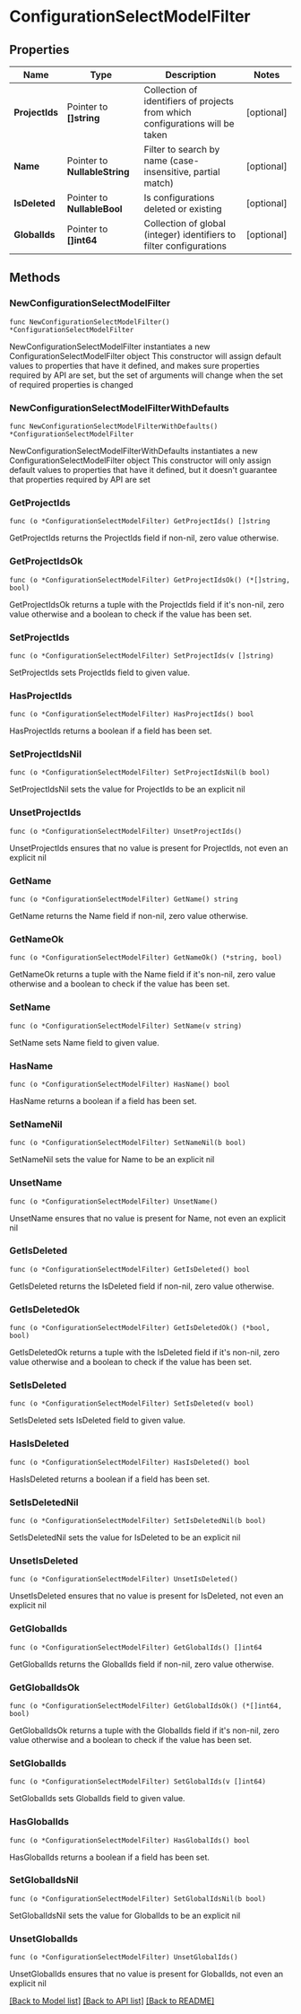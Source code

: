 # ConfigurationSelectModelFilter

## Properties

Name | Type | Description | Notes
------------ | ------------- | ------------- | -------------
**ProjectIds** | Pointer to **[]string** | Collection of identifiers of projects from which configurations will be taken | [optional] 
**Name** | Pointer to **NullableString** | Filter to search by name (case-insensitive, partial match) | [optional] 
**IsDeleted** | Pointer to **NullableBool** | Is configurations deleted or existing | [optional] 
**GlobalIds** | Pointer to **[]int64** | Collection of global (integer) identifiers to filter configurations | [optional] 

## Methods

### NewConfigurationSelectModelFilter

`func NewConfigurationSelectModelFilter() *ConfigurationSelectModelFilter`

NewConfigurationSelectModelFilter instantiates a new ConfigurationSelectModelFilter object
This constructor will assign default values to properties that have it defined,
and makes sure properties required by API are set, but the set of arguments
will change when the set of required properties is changed

### NewConfigurationSelectModelFilterWithDefaults

`func NewConfigurationSelectModelFilterWithDefaults() *ConfigurationSelectModelFilter`

NewConfigurationSelectModelFilterWithDefaults instantiates a new ConfigurationSelectModelFilter object
This constructor will only assign default values to properties that have it defined,
but it doesn't guarantee that properties required by API are set

### GetProjectIds

`func (o *ConfigurationSelectModelFilter) GetProjectIds() []string`

GetProjectIds returns the ProjectIds field if non-nil, zero value otherwise.

### GetProjectIdsOk

`func (o *ConfigurationSelectModelFilter) GetProjectIdsOk() (*[]string, bool)`

GetProjectIdsOk returns a tuple with the ProjectIds field if it's non-nil, zero value otherwise
and a boolean to check if the value has been set.

### SetProjectIds

`func (o *ConfigurationSelectModelFilter) SetProjectIds(v []string)`

SetProjectIds sets ProjectIds field to given value.

### HasProjectIds

`func (o *ConfigurationSelectModelFilter) HasProjectIds() bool`

HasProjectIds returns a boolean if a field has been set.

### SetProjectIdsNil

`func (o *ConfigurationSelectModelFilter) SetProjectIdsNil(b bool)`

 SetProjectIdsNil sets the value for ProjectIds to be an explicit nil

### UnsetProjectIds
`func (o *ConfigurationSelectModelFilter) UnsetProjectIds()`

UnsetProjectIds ensures that no value is present for ProjectIds, not even an explicit nil
### GetName

`func (o *ConfigurationSelectModelFilter) GetName() string`

GetName returns the Name field if non-nil, zero value otherwise.

### GetNameOk

`func (o *ConfigurationSelectModelFilter) GetNameOk() (*string, bool)`

GetNameOk returns a tuple with the Name field if it's non-nil, zero value otherwise
and a boolean to check if the value has been set.

### SetName

`func (o *ConfigurationSelectModelFilter) SetName(v string)`

SetName sets Name field to given value.

### HasName

`func (o *ConfigurationSelectModelFilter) HasName() bool`

HasName returns a boolean if a field has been set.

### SetNameNil

`func (o *ConfigurationSelectModelFilter) SetNameNil(b bool)`

 SetNameNil sets the value for Name to be an explicit nil

### UnsetName
`func (o *ConfigurationSelectModelFilter) UnsetName()`

UnsetName ensures that no value is present for Name, not even an explicit nil
### GetIsDeleted

`func (o *ConfigurationSelectModelFilter) GetIsDeleted() bool`

GetIsDeleted returns the IsDeleted field if non-nil, zero value otherwise.

### GetIsDeletedOk

`func (o *ConfigurationSelectModelFilter) GetIsDeletedOk() (*bool, bool)`

GetIsDeletedOk returns a tuple with the IsDeleted field if it's non-nil, zero value otherwise
and a boolean to check if the value has been set.

### SetIsDeleted

`func (o *ConfigurationSelectModelFilter) SetIsDeleted(v bool)`

SetIsDeleted sets IsDeleted field to given value.

### HasIsDeleted

`func (o *ConfigurationSelectModelFilter) HasIsDeleted() bool`

HasIsDeleted returns a boolean if a field has been set.

### SetIsDeletedNil

`func (o *ConfigurationSelectModelFilter) SetIsDeletedNil(b bool)`

 SetIsDeletedNil sets the value for IsDeleted to be an explicit nil

### UnsetIsDeleted
`func (o *ConfigurationSelectModelFilter) UnsetIsDeleted()`

UnsetIsDeleted ensures that no value is present for IsDeleted, not even an explicit nil
### GetGlobalIds

`func (o *ConfigurationSelectModelFilter) GetGlobalIds() []int64`

GetGlobalIds returns the GlobalIds field if non-nil, zero value otherwise.

### GetGlobalIdsOk

`func (o *ConfigurationSelectModelFilter) GetGlobalIdsOk() (*[]int64, bool)`

GetGlobalIdsOk returns a tuple with the GlobalIds field if it's non-nil, zero value otherwise
and a boolean to check if the value has been set.

### SetGlobalIds

`func (o *ConfigurationSelectModelFilter) SetGlobalIds(v []int64)`

SetGlobalIds sets GlobalIds field to given value.

### HasGlobalIds

`func (o *ConfigurationSelectModelFilter) HasGlobalIds() bool`

HasGlobalIds returns a boolean if a field has been set.

### SetGlobalIdsNil

`func (o *ConfigurationSelectModelFilter) SetGlobalIdsNil(b bool)`

 SetGlobalIdsNil sets the value for GlobalIds to be an explicit nil

### UnsetGlobalIds
`func (o *ConfigurationSelectModelFilter) UnsetGlobalIds()`

UnsetGlobalIds ensures that no value is present for GlobalIds, not even an explicit nil

[[Back to Model list]](../README.md#documentation-for-models) [[Back to API list]](../README.md#documentation-for-api-endpoints) [[Back to README]](../README.md)


